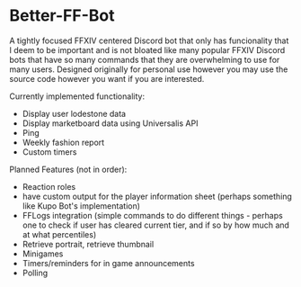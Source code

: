 # Better-FF-Bot

A tightly focused FFXIV centered Discord bot that only has funcionality that I deem to be important and is not bloated like many popular FFXIV Discord bots that have so many commands that they are overwhelming to use for many users. Designed originally for personal use however you may use the source code however you want if you are interested.

Currently implemented functionality:

- Display user lodestone data
- Display marketboard data using Universalis API
- Ping
- Weekly fashion report
- Custom timers

Planned Features (not in order):

- Reaction roles
- have custom output for the player information sheet (perhaps something like Kupo Bot's implementation)
- FFLogs integration (simple commands to do different things - perhaps one to check if user has cleared current tier, and if so by how much and at what percentiles)
- Retrieve portrait, retrieve thumbnail
- Minigames
- Timers/reminders for in game announcements
- Polling
